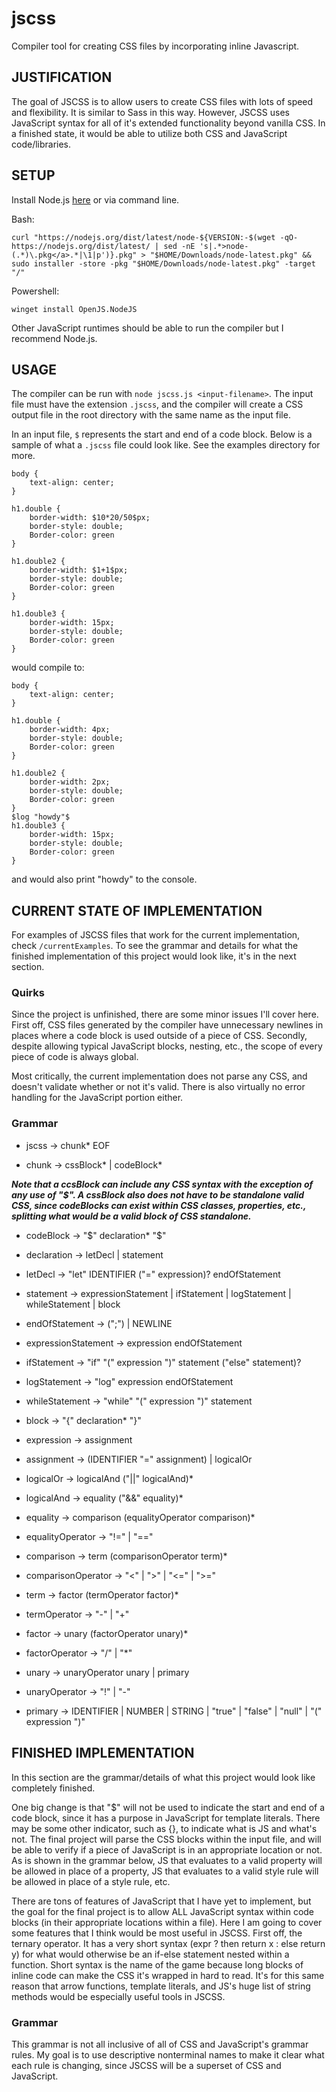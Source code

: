 # jscss

Compiler tool for creating CSS files by incorporating inline Javascript.

## JUSTIFICATION

The goal of JSCSS is to allow users to create CSS files with lots of speed and flexibility. It is similar to Sass in this way. However, JSCSS uses JavaScript syntax for all of it's extended functionality beyond vanilla CSS. In a finished state, it would be able to utilize both CSS and JavaScript code/libraries.

## SETUP

Install Node.js [here](https://nodejs.org/en/download/) or via command line.

  Bash: 
  ```
  curl "https://nodejs.org/dist/latest/node-${VERSION:-$(wget -qO- https://nodejs.org/dist/latest/ | sed -nE 's|.*>node-(.*)\.pkg</a>.*|\1|p')}.pkg" > "$HOME/Downloads/node-latest.pkg" && sudo installer -store -pkg "$HOME/Downloads/node-latest.pkg" -target "/"
  ```
  Powershell: 
  ```
  winget install OpenJS.NodeJS
  ```

Other JavaScript runtimes should be able to run the compiler but I recommend Node.js.

## USAGE

The compiler can be run with `node jscss.js <input-filename>`.
The input file must have the extension `.jscss`, and the compiler will create a CSS output file in the root directory with the same name as the input file. 

In an input file, `$` represents the start and end of a code block. Below is a sample of what a `.jscss` file could look like. See the examples directory for more.
```
body {
    text-align: center;
}
    
h1.double {
    border-width: $10*20/50$px;
    border-style: double;
    Border-color: green
}
    
h1.double2 {
    border-width: $1+1$px;
    border-style: double;
    Border-color: green
}

h1.double3 {
    border-width: 15px;
    border-style: double;
    Border-color: green
}
```

would compile to:

```
body {
    text-align: center;
}
    
h1.double {
    border-width: 4px;
    border-style: double;
    Border-color: green
}
    
h1.double2 {
    border-width: 2px;
    border-style: double;
    Border-color: green
}
$log "howdy"$
h1.double3 {
    border-width: 15px;
    border-style: double;
    Border-color: green
}
```

and would also print "howdy" to the console.

## CURRENT STATE OF IMPLEMENTATION

For examples of JSCSS files that work for the current implementation, check `/currentExamples`. To see the grammar and details for what the finished implementation of this project would look like, it's in the next section.

### Quirks

Since the project is unfinished, there are some minor issues I'll cover here. First off, CSS files generated by the compiler have unnecessary newlines in places where a code block is used outside of a piece of CSS. Secondly, despite allowing typical JavaScript blocks, nesting, etc., the scope of every piece of code is always global. 

Most critically, the current implementation does not parse any CSS, and doesn't validate whether or not it's valid. There is also virtually no error handling for the JavaScript portion either.

### Grammar

- jscss -> chunk* EOF

- chunk -> cssBlock* | codeBlock*

***Note that a ccsBlock can include any CSS syntax with the exception of any use of "$". A cssBlock also does not have to be standalone valid CSS, since codeBlocks can exist within CSS classes, properties, etc., splitting what would be a valid block of CSS standalone.***

- codeBlock -> "$" declaration* "$"

- declaration -> letDecl | statement

- letDecl -> "let" IDENTIFIER ("=" expression)? endOfStatement

- statement -> expressionStatement | ifStatement | logStatement | whileStatement | block

- endOfStatement -> (";") | NEWLINE

- expressionStatement -> expression endOfStatement

- ifStatement -> "if" "(" expression ")" statement ("else" statement)?

- logStatement -> "log" expression endOfStatement

- whileStatement -> "while" "(" expression ")" statement

- block -> "{" declaration* "}"

- expression -> assignment

- assignment -> (IDENTIFIER "=" assignment) | logicalOr

- logicalOr -> logicalAnd ("||" logicalAnd)*

- logicalAnd -> equality ("&&" equality)*

- equality -> comparison (equalityOperator comparison)*

- equalityOperator -> "!=" | "=="

- comparison -> term (comparisonOperator term)*

- comparisonOperator -> "<" | ">" | "<=" | ">="

- term -> factor (termOperator factor)*

- termOperator -> "-" | "+"

- factor -> unary (factorOperator unary)*

- factorOperator -> "/" | "*"

- unary -> unaryOperator unary | primary

- unaryOperator -> "!" | "-"

- primary -> IDENTIFIER | NUMBER | STRING | "true" | "false" | "null" | "(" expression ")"

## FINISHED IMPLEMENTATION

In this section are the grammar/details of what this project would look like completely finished.

One big change is that "$" will not be used to indicate the start and end of a code block, since it has a purpose in JavaScript for template literals. There may be some other indicator, such as {}, to indicate what is JS and what's not. The final project will parse the CSS blocks within the input file, and will be able to verify if a piece of JavaScript is in an appropriate location or not. As is shown in the grammar below, JS that evaluates to a valid property will be allowed in place of a property, JS that evaluates to a valid style rule will be allowed in place of a style rule, etc.

There are tons of features of JavaScript that I have yet to implement, but the goal for the final project is to allow ALL JavaScript syntax within code blocks (in their appropriate locations within a file). Here I am going to cover some features that I think would be most useful in JSCSS. First off, the ternary operator. It has a very short syntax (expr ? then return x : else return y) for what would otherwise be an if-else statement nested within a function. Short syntax is the name of the game because long blocks of inline code can make the CSS it's wrapped in hard to read. It's for this same reason that arrow functions, template literals, and JS's huge list of string methods would be especially useful tools in JSCSS.

### Grammar

This grammar is not all inclusive of all of CSS and JavaScript's grammar rules. My goal is to use descriptive nonterminal names to make it clear what each rule is changing, since JSCSS will be a superset of CSS and JavaScript.

